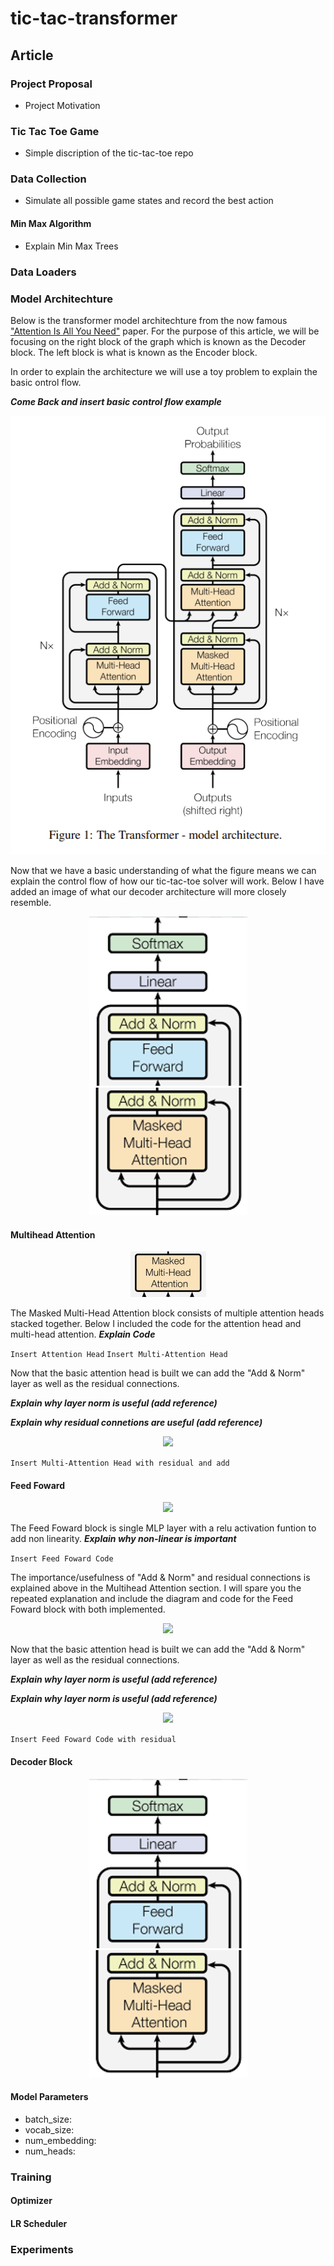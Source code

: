 # tic-tac-transformer

## Article

### Project Proposal
- Project Motivation

### Tic Tac Toe Game
- Simple discription of the tic-tac-toe repo

### Data Collection
- Simulate all possible game states and record the best action

#### Min Max Algorithm
- Explain Min Max Trees

### Data Loaders

### Model Architechture
Below is the transformer model architechture from the now famous ["Attention Is All You Need"](https://arxiv.org/pdf/1706.03762) paper. For the purpose of this article, we will be focusing on the right block of the graph which is known as the Decoder block. The left block is what is known as the Encoder block.

In order to explain the architecture we will use a toy problem to explain the basic ontrol flow.

***Come Back and insert basic control flow example***

<div style="text-align:center"><img src="./references/imgs/all_you_need_is_attention_full.png" /></div>

Now that we have a basic understanding of what the figure means we can explain the control flow of how our tic-tac-toe solver will work. Below I have added an image of what our decoder architecture will more closely resemble.

<div style="text-align:center"><img src="./references/imgs/all_you_need_is_attention_decoder_block_no_cross.png" /></div>

#### Multihead Attention
<div style="text-align:center"><img src="./references/imgs/all_you_need_is_attention_multihead_attention.png" /></div>

The Masked Multi-Head Attention block consists of multiple attention heads stacked together. Below I included the code for the attention head and multi-head attention. ***Explain Code***

```Insert Attention Head```
```Insert Multi-Attention Head```

Now that the basic attention head is built we can add the "Add & Norm" layer as well as the residual connections. 

***Explain why layer norm is useful (add reference)***

***Explain why residual connetions are useful (add reference)***

<div style="text-align:center"><img src="./references/imgs/all_you_need_is_attention_multihead_residual.png" /></div>

```Insert Multi-Attention Head with residual and add ```

#### Feed Foward
<div style="text-align:center"><img src="./references/imgs/all_you_need_is_attention_feed_foward.png" /></div>

The Feed Foward block is single MLP layer with a relu activation funtion to add non linearity. ***Explain why non-linear is important***

```Insert Feed Foward Code```

The importance/usefulness of "Add & Norm" and residual connections is explained above in the Multihead Attention section. I will spare you the repeated explanation and include the diagram and code for the Feed Foward block with both implemented.

<div style="text-align:center"><img src="./references/imgs/all_you_need_is_attention_feed_foward_residual.png" /></div>

Now that the basic attention head is built we can add the "Add & Norm" layer as well as the residual connections. 

***Explain why layer norm is useful (add reference)***

***Explain why layer norm is useful (add reference)***

<div style="text-align:center"><img src="./references/imgs/all_you_need_is_attention_multihead_residual.png" /></div>

```Insert Feed Foward Code with residual```

#### Decoder Block

<div style="text-align:center"><img src="./references/imgs/all_you_need_is_attention_decoder_block_no_cross.png" /></div>


#### Model Parameters
- batch_size:
- vocab_size:
- num_embedding:
- num_heads:


### Training

#### Optimizer
#### LR Scheduler


### Experiments
